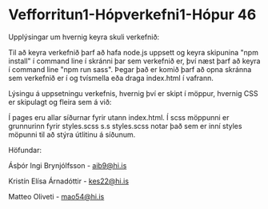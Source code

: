 # Vefforritun1-Hópverkefni1-Hópur 46

Upplýsingar um hvernig keyra skuli verkefnið:

Til að keyra verkefnið þarf að hafa node.js uppsett og keyra skipunina "npm install" í command line í skránni þar sem verkefnið er, því næst þarf að keyra í command line "npm run sass".
Þegar það er komið þarf að opna skránna sem verkefnið er í og tvísmella eða draga index.html í vafrann.

Lýsingu á uppsetningu verkefnis, hvernig því er skipt í möppur, hvernig CSS er skipulagt og fleira sem á við:

Í pages eru allar síðurnar fyrir utann index.html. Í scss möppunni er grunnurinn fyrir styles.scss s.s styles.scss notar það sem er inní styles möpunni til að stýra útlitinu á síðunum.  

Höfundar: 

Ásþór Ingi Brynjólfsson - aib9@hi.is

Kristín Elísa Árnadóttir - kes22@hi.is

Matteo Oliveti - mao54@hi.is
